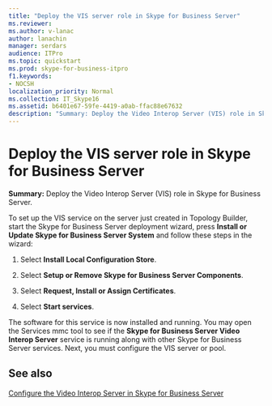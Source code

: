 ```yaml
---
title: "Deploy the VIS server role in Skype for Business Server"
ms.reviewer: 
ms.author: v-lanac
author: lanachin
manager: serdars
audience: ITPro
ms.topic: quickstart
ms.prod: skype-for-business-itpro
f1.keywords:
- NOCSH
localization_priority: Normal
ms.collection: IT_Skype16
ms.assetid: b6401e67-59fe-4419-a0ab-ffac88e67632
description: "Summary: Deploy the Video Interop Server (VIS) role in Skype for Business Server."
---
```


# Deploy the VIS server role in Skype for Business Server
 
**Summary:** Deploy the Video Interop Server (VIS) role in Skype for Business Server.
  
To set up the VIS service on the server just created in Topology Builder, start the Skype for Business Server deployment wizard, press **Install or Update Skype for Business Server System** and follow these steps in the wizard:
  
1.  Select **Install Local Configuration Store**.
    
2. Select **Setup or Remove Skype for Business Server Components**.
    
3. Select **Request, Install or Assign Certificates**.
    
4. Select **Start services**.
    
The software for this service is now installed and running. You may open the Services mmc tool to see if the **Skype for Business Server Video Interop Server** service is running along with other Skype for Business Server services. Next, you must configure the VIS server or pool.
## See also

[Configure the Video Interop Server in Skype for Business Server](configure-the-vis.md)
